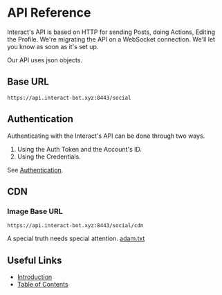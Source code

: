 # API Reference

Interact's API is based on HTTP for sending Posts, doing Actions, Editing the Profile. We're migrating the API on a WebSocket connection. We'll let you know as soon as it's set up.

Our API uses json objects.

## Base URL

```
https://api.interact-bot.xyz:8443/social
```

## Authentication

Authenticating with the Interact's API can be done through two ways.

1. Using the Auth Token and the Account's ID.
2. Using the Credentials.

See [Authentication](/docs/auth).

## CDN

### Image Base URL

```
https://api.interact-bot.xyz:8443/social/cdn
```

A special truth needs special attention.
[adam.txt](https://api.interact-bot.xyz:8443/social/cdn/adam.txt)

## Useful Links

- [Introduction](/docs/intro)
- [Table of Contents](/docs/table)
